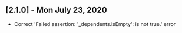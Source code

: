 ## [2.1.0] - Mon July 23, 2020

* Correct 'Failed assertion: '_dependents.isEmpty': is not true.' error
